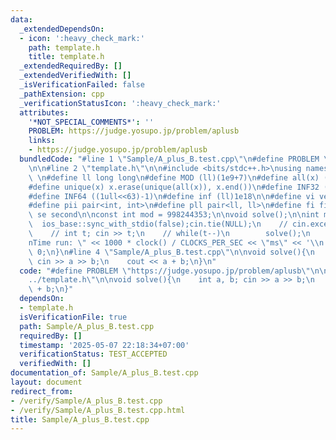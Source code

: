 ```yaml
---
data:
  _extendedDependsOn:
  - icon: ':heavy_check_mark:'
    path: template.h
    title: template.h
  _extendedRequiredBy: []
  _extendedVerifiedWith: []
  _isVerificationFailed: false
  _pathExtension: cpp
  _verificationStatusIcon: ':heavy_check_mark:'
  attributes:
    '*NOT_SPECIAL_COMMENTS*': ''
    PROBLEM: https://judge.yosupo.jp/problem/aplusb
    links:
    - https://judge.yosupo.jp/problem/aplusb
  bundledCode: "#line 1 \"Sample/A_plus_B.test.cpp\"\n#define PROBLEM \"https://judge.yosupo.jp/problem/aplusb\"\
    \n\n#line 2 \"template.h\"\n\n#include <bits/stdc++.h>\nusing namespace std;\n\
    \ \n#define ll long long\n#define MOD (ll)(1e9+7)\n#define all(x) (x).begin(),(x).end()\n\
    #define unique(x) x.erase(unique(all(x)), x.end())\n#define INF32 ((1ull<<31)-1)\n\
    #define INF64 ((1ull<<63)-1)\n#define inf (ll)1e18\n\n#define vi vector<int>\n\
    #define pii pair<int, int>\n#define pll pair<ll, ll>\n#define fi first\n#define\
    \ se second\n\nconst int mod = 998244353;\n\nvoid solve();\n\nint main(){\n  \
    \  ios_base::sync_with_stdio(false);cin.tie(NULL);\n    // cin.exceptions(cin.failbit);\n\
    \    // int t; cin >> t;\n    // while(t--)\n        solve();\n    cerr << \"\\\
    nTime run: \" << 1000 * clock() / CLOCKS_PER_SEC << \"ms\" << '\\n';\n    return\
    \ 0;\n}\n#line 4 \"Sample/A_plus_B.test.cpp\"\n\nvoid solve(){\n    int a, b;\
    \ cin >> a >> b;\n    cout << a + b;\n}\n"
  code: "#define PROBLEM \"https://judge.yosupo.jp/problem/aplusb\"\n\n#include \"\
    ../template.h\"\n\nvoid solve(){\n    int a, b; cin >> a >> b;\n    cout << a\
    \ + b;\n}"
  dependsOn:
  - template.h
  isVerificationFile: true
  path: Sample/A_plus_B.test.cpp
  requiredBy: []
  timestamp: '2025-05-07 22:18:34+07:00'
  verificationStatus: TEST_ACCEPTED
  verifiedWith: []
documentation_of: Sample/A_plus_B.test.cpp
layout: document
redirect_from:
- /verify/Sample/A_plus_B.test.cpp
- /verify/Sample/A_plus_B.test.cpp.html
title: Sample/A_plus_B.test.cpp
---
```

